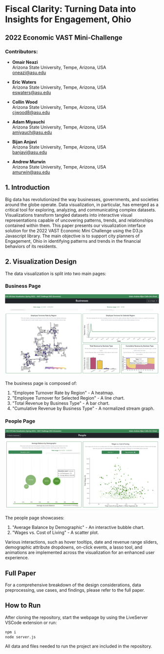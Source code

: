 # Fiscal Clarity: Turning Data into Insights for Engagement, Ohio

## 2022 Economic VAST Mini-Challenge

### Contributors:
- **Omair Neazi**  
  Arizona State University, Tempe, Arizona, USA  
  [oneazi@asu.edu](mailto:oneazi@asu.edu)
  
- **Eric Waters**  
  Arizona State University, Tempe, Arizona, USA  
  [eswaters@asu.edu](mailto:eswaters@asu.edu)
  
- **Collin Wood**  
  Arizona State University, Tempe, Arizona, USA  
  [cjwood8@asu.edu](mailto:cjwood8@asu.edu)
  
- **Adam Miyauchi**  
  Arizona State University, Tempe, Arizona, USA  
  [amiyauch@asu.edu](mailto:amiyauch@asu.edu)
  
- **Bijan Anjavi**  
  Arizona State University, Tempe, Arizona, USA  
  [banjavi@asu.edu](mailto:banjavi@asu.edu)
  
- **Andrew Murwin**  
  Arizona State University, Tempe, Arizona, USA  
  [amurwin@asu.edu](mailto:amurwin@asu.edu)

## 1. Introduction

Big data has revolutionized the way businesses, governments, and societies around the globe operate. Data visualization, in particular, has emerged as a critical tool for exploring, analyzing, and communicating complex datasets. Visualizations transform tangled datasets into interactive visual representations capable of uncovering patterns, trends, and relationships contained within them. This paper presents our visualization interface solution for the 2022 VAST Economic Mini Challenge using the D3.js Javascript library. The main objective is to support city planners of Engagement, Ohio in identifying patterns and trends in the financial behaviors of its residents.

## 2. Visualization Design

The data visualization is split into two main pages:

### Business Page
![Business Page](images/pic1.png)

The business page is composed of:
1. "Employee Turnover Rate by Region" - A heatmap.
2. "Employee Turnover for Selected Region" - A line chart.
3. "Total Revenue by Business Type" - A bar chart.
4. "Cumulative Revenue by Business Type" - A normalized stream graph.

### People Page
![People Page](images/pic2.png)

The people page showcases:
1. "Average Balance by Demographic" - An interactive bubble chart.
2. "Wages vs. Cost of Living" - A scatter plot.

Various interactions, such as hover tooltips, date and revenue range sliders, demographic attribute dropdowns, on-click events, a lasso tool, and animations are implemented across the visualization for an enhanced user experience.

## Full Paper

For a comprehensive breakdown of the design considerations, data preprocessing, use cases, and findings, please refer to the full paper.

## How to Run 
After cloning the repository, start the webpage by using the LiveServer VSCode extension or run:

```
npm i
node server.js
```

All data and files needed to run the project are included in the repository.
